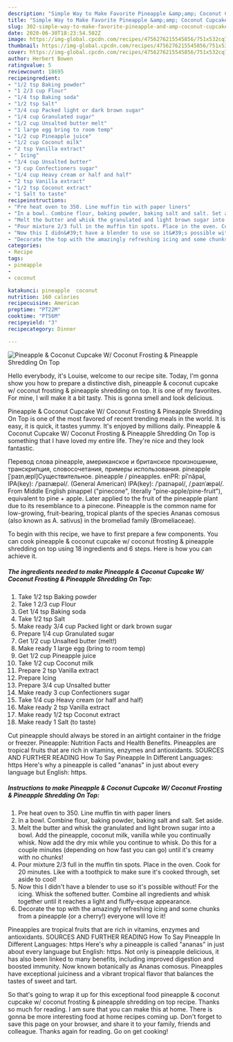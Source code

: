 ```yaml
---
description: "Simple Way to Make Favorite Pineapple &amp;amp; Coconut Cupcake W/ Coconut Frosting &amp;amp; Pineapple Shredding On Top"
title: "Simple Way to Make Favorite Pineapple &amp;amp; Coconut Cupcake W/ Coconut Frosting &amp;amp; Pineapple Shredding On Top"
slug: 302-simple-way-to-make-favorite-pineapple-and-amp-coconut-cupcake-w-coconut-frosting-and-amp-pineapple-shredding-on-top
date: 2020-06-30T18:23:54.502Z
image: https://img-global.cpcdn.com/recipes/4756276215545856/751x532cq70/pineapple-coconut-cupcake-w-coconut-frosting-pineapple-shredding-on-top-recipe-main-photo.jpg
thumbnail: https://img-global.cpcdn.com/recipes/4756276215545856/751x532cq70/pineapple-coconut-cupcake-w-coconut-frosting-pineapple-shredding-on-top-recipe-main-photo.jpg
cover: https://img-global.cpcdn.com/recipes/4756276215545856/751x532cq70/pineapple-coconut-cupcake-w-coconut-frosting-pineapple-shredding-on-top-recipe-main-photo.jpg
author: Herbert Bowen
ratingvalue: 5
reviewcount: 18695
recipeingredient:
- "1/2 tsp Baking powder"
- "1 2/3 cup Flour"
- "1/4 tsp Baking soda"
- "1/2 tsp Salt"
- "3/4 cup Packed light or dark brown sugar"
- "1/4 cup Granulated sugar"
- "1/2 cup Unsalted butter melt"
- "1 large egg bring to room temp"
- "1/2 cup Pineapple juice"
- "1/2 cup Coconut milk"
- "2 tsp Vanilla extract"
- " Icing"
- "3/4 cup Unsalted butter"
- "3 cup Confectioners sugar"
- "1/4 cup Heavy cream or half and half"
- "2 tsp Vanilla extract"
- "1/2 tsp Coconut extract"
- "1 Salt to taste"
recipeinstructions:
- "Pre heat oven to 350. Line muffin tin with paper liners"
- "In a bowl. Combine flour, baking powder, baking salt and salt. Set aside."
- "Melt the butter and whisk the granulated and light brown sugar into a bowl. Add the pineapple, coconut milk, vanilla while you continually whisk. Now add the dry mix while you continue to whisk. Do this for a couple minutes (depending on how fast you can go) until it&#39;s creamy with no chunks!"
- "Pour mixture 2/3 full in the muffin tin spots. Place in the oven. Cook for 20 minutes. Like with a toothpick to make sure it&#39;s cooked through, set aside to cool!"
- "Now this I didn&#39;t have a blender to use so it&#39;s possible without! For the icing. Whisk the softened butter. Combine all ingredients and whisk together until it reaches a light and fluffy-esque appearance."
- "Decorate the top with the amazingly refreshing icing and some chunks from a pineapple (or a cherry!) everyone will love it!"
categories:
- Recipe
tags:
- pineapple
- 
- coconut

katakunci: pineapple  coconut 
nutrition: 160 calories
recipecuisine: American
preptime: "PT22M"
cooktime: "PT56M"
recipeyield: "3"
recipecategory: Dinner

---
```



![Pineapple &amp; Coconut Cupcake W/ Coconut Frosting &amp; Pineapple Shredding On Top](https://img-global.cpcdn.com/recipes/4756276215545856/751x532cq70/pineapple-coconut-cupcake-w-coconut-frosting-pineapple-shredding-on-top-recipe-main-photo.jpg)

Hello everybody, it's Louise, welcome to our recipe site. Today, I'm gonna show you how to prepare a distinctive dish, pineapple &amp; coconut cupcake w/ coconut frosting &amp; pineapple shredding on top. It is one of my favorites. For mine, I will make it a bit tasty. This is gonna smell and look delicious.

Pineapple &amp; Coconut Cupcake W/ Coconut Frosting &amp; Pineapple Shredding On Top is one of the most favored of recent trending meals in the world. It is easy, it is quick, it tastes yummy. It's enjoyed by millions daily. Pineapple &amp; Coconut Cupcake W/ Coconut Frosting &amp; Pineapple Shredding On Top is something that I have loved my entire life. They're nice and they look fantastic.

Перевод слова pineapple, американское и британское произношение, транскрипция, словосочетания, примеры использования. pineapple [ˈpaɪnˌæpl]Существительное. pineapple / pineapples. enPR: pīʹnăpəl, IPA(key): /ˈpaɪnæpəl/. (General American) IPA(key): /ˈpaɪnəpəl/, /ˌpaɪnˈæpəl/. From Middle English pinappel (&#34;pinecone&#34;, literally &#34;pine-apple/pine-fruit&#34;), equivalent to pine +‎ apple. Later applied to the fruit of the pineapple plant due to its resemblance to a pinecone. Pineapple is the common name for low-growing, fruit-bearing, tropical plants of the species Ananas comosus (also known as A. sativus) in the bromeliad family (Bromeliaceae).


To begin with this recipe, we have to first prepare a few components. You can cook pineapple &amp; coconut cupcake w/ coconut frosting &amp; pineapple shredding on top using 18 ingredients and 6 steps. Here is how you can achieve it.

<!--inarticleads1-->

##### The ingredients needed to make Pineapple &amp; Coconut Cupcake W/ Coconut Frosting &amp; Pineapple Shredding On Top:

1. Take 1/2 tsp Baking powder
1. Take 1 2/3 cup Flour
1. Get 1/4 tsp Baking soda
1. Take 1/2 tsp Salt
1. Make ready 3/4 cup Packed light or dark brown sugar
1. Prepare 1/4 cup Granulated sugar
1. Get 1/2 cup Unsalted butter (melt!)
1. Make ready 1 large egg (bring to room temp)
1. Get 1/2 cup Pineapple juice
1. Take 1/2 cup Coconut milk
1. Prepare 2 tsp Vanilla extract
1. Prepare  Icing
1. Prepare 3/4 cup Unsalted butter
1. Make ready 3 cup Confectioners sugar
1. Take 1/4 cup Heavy cream (or half and half)
1. Make ready 2 tsp Vanilla extract
1. Make ready 1/2 tsp Coconut extract
1. Make ready 1 Salt (to taste)


Cut pineapple should always be stored in an airtight container in the fridge or freezer. Pineapple: Nutrition Facts and Health Benefits. Pineapples are tropical fruits that are rich in vitamins, enzymes and antioxidants. SOURCES AND FURTHER READING How To Say Pineapple In Different Languages: https Here&#39;s why a pineapple is called &#34;ananas&#34; in just about every language but English: https. 

<!--inarticleads2-->

##### Instructions to make Pineapple &amp; Coconut Cupcake W/ Coconut Frosting &amp; Pineapple Shredding On Top:

1. Pre heat oven to 350. Line muffin tin with paper liners
1. In a bowl. Combine flour, baking powder, baking salt and salt. Set aside.
1. Melt the butter and whisk the granulated and light brown sugar into a bowl. Add the pineapple, coconut milk, vanilla while you continually whisk. Now add the dry mix while you continue to whisk. Do this for a couple minutes (depending on how fast you can go) until it&#39;s creamy with no chunks!
1. Pour mixture 2/3 full in the muffin tin spots. Place in the oven. Cook for 20 minutes. Like with a toothpick to make sure it&#39;s cooked through, set aside to cool!
1. Now this I didn&#39;t have a blender to use so it&#39;s possible without! For the icing. Whisk the softened butter. Combine all ingredients and whisk together until it reaches a light and fluffy-esque appearance.
1. Decorate the top with the amazingly refreshing icing and some chunks from a pineapple (or a cherry!) everyone will love it!


Pineapples are tropical fruits that are rich in vitamins, enzymes and antioxidants. SOURCES AND FURTHER READING How To Say Pineapple In Different Languages: https Here&#39;s why a pineapple is called &#34;ananas&#34; in just about every language but English: https. Not only is pineapple delicious, it has also been linked to many benefits, including improved digestion and boosted immunity. Now known botanically as Ananas comosus. Pineapples have exceptional juiciness and a vibrant tropical flavor that balances the tastes of sweet and tart. 

So that's going to wrap it up for this exceptional food pineapple &amp; coconut cupcake w/ coconut frosting &amp; pineapple shredding on top recipe. Thanks so much for reading. I am sure that you can make this at home. There is gonna be more interesting food at home recipes coming up. Don't forget to save this page on your browser, and share it to your family, friends and colleague. Thanks again for reading. Go on get cooking!
